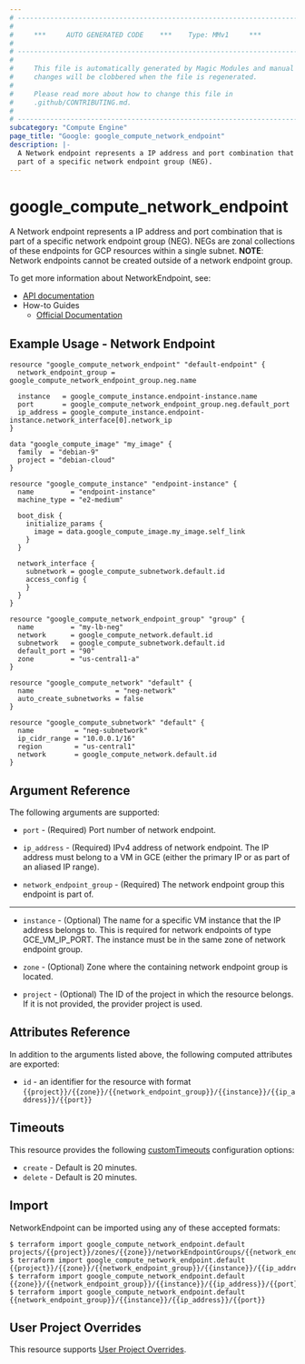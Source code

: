 ```yaml
---
# ----------------------------------------------------------------------------
#
#     ***     AUTO GENERATED CODE    ***    Type: MMv1     ***
#
# ----------------------------------------------------------------------------
#
#     This file is automatically generated by Magic Modules and manual
#     changes will be clobbered when the file is regenerated.
#
#     Please read more about how to change this file in
#     .github/CONTRIBUTING.md.
#
# ----------------------------------------------------------------------------
subcategory: "Compute Engine"
page_title: "Google: google_compute_network_endpoint"
description: |-
  A Network endpoint represents a IP address and port combination that is
  part of a specific network endpoint group (NEG).
---
```


# google\_compute\_network\_endpoint

A Network endpoint represents a IP address and port combination that is
part of a specific network endpoint group (NEG). NEGs are zonal
collections of these endpoints for GCP resources within a
single subnet. **NOTE**: Network endpoints cannot be created outside of a
network endpoint group.


To get more information about NetworkEndpoint, see:

* [API documentation](https://cloud.google.com/compute/docs/reference/rest/beta/networkEndpointGroups)
* How-to Guides
    * [Official Documentation](https://cloud.google.com/load-balancing/docs/negs/)

## Example Usage - Network Endpoint


```hcl
resource "google_compute_network_endpoint" "default-endpoint" {
  network_endpoint_group = google_compute_network_endpoint_group.neg.name

  instance   = google_compute_instance.endpoint-instance.name
  port       = google_compute_network_endpoint_group.neg.default_port
  ip_address = google_compute_instance.endpoint-instance.network_interface[0].network_ip
}

data "google_compute_image" "my_image" {
  family  = "debian-9"
  project = "debian-cloud"
}

resource "google_compute_instance" "endpoint-instance" {
  name         = "endpoint-instance"
  machine_type = "e2-medium"

  boot_disk {
    initialize_params {
      image = data.google_compute_image.my_image.self_link
    }
  }

  network_interface {
    subnetwork = google_compute_subnetwork.default.id
    access_config {
    }
  }
}

resource "google_compute_network_endpoint_group" "group" {
  name         = "my-lb-neg"
  network      = google_compute_network.default.id
  subnetwork   = google_compute_subnetwork.default.id
  default_port = "90"
  zone         = "us-central1-a"
}

resource "google_compute_network" "default" {
  name                    = "neg-network"
  auto_create_subnetworks = false
}

resource "google_compute_subnetwork" "default" {
  name          = "neg-subnetwork"
  ip_cidr_range = "10.0.0.1/16"
  region        = "us-central1"
  network       = google_compute_network.default.id
}
```

## Argument Reference

The following arguments are supported:


* `port` -
  (Required)
  Port number of network endpoint.

* `ip_address` -
  (Required)
  IPv4 address of network endpoint. The IP address must belong
  to a VM in GCE (either the primary IP or as part of an aliased IP
  range).

* `network_endpoint_group` -
  (Required)
  The network endpoint group this endpoint is part of.


- - -


* `instance` -
  (Optional)
  The name for a specific VM instance that the IP address belongs to.
  This is required for network endpoints of type GCE_VM_IP_PORT.
  The instance must be in the same zone of network endpoint group.

* `zone` -
  (Optional)
  Zone where the containing network endpoint group is located.

* `project` - (Optional) The ID of the project in which the resource belongs.
    If it is not provided, the provider project is used.


## Attributes Reference

In addition to the arguments listed above, the following computed attributes are exported:

* `id` - an identifier for the resource with format `{{project}}/{{zone}}/{{network_endpoint_group}}/{{instance}}/{{ip_address}}/{{port}}`


## Timeouts

This resource provides the following
[customTimeouts](https://www.pulumi.com/docs/intro/concepts/programming-model/#customtimeouts) configuration options:

- `create` - Default is 20 minutes.
- `delete` - Default is 20 minutes.

## Import


NetworkEndpoint can be imported using any of these accepted formats:

```
$ terraform import google_compute_network_endpoint.default projects/{{project}}/zones/{{zone}}/networkEndpointGroups/{{network_endpoint_group}}/{{instance}}/{{ip_address}}/{{port}}
$ terraform import google_compute_network_endpoint.default {{project}}/{{zone}}/{{network_endpoint_group}}/{{instance}}/{{ip_address}}/{{port}}
$ terraform import google_compute_network_endpoint.default {{zone}}/{{network_endpoint_group}}/{{instance}}/{{ip_address}}/{{port}}
$ terraform import google_compute_network_endpoint.default {{network_endpoint_group}}/{{instance}}/{{ip_address}}/{{port}}
```

## User Project Overrides

This resource supports [User Project Overrides](https://www.terraform.io/docs/providers/google/guides/provider_reference.html#user_project_override).
